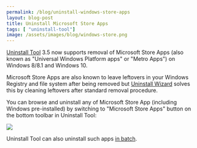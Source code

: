 ```yaml
---
permalink: /blog/uninstall-windows-store-apps
layout: blog-post
title: Uninstall Microsoft Store Apps
tags: [ "uninstall-tool"]
image: /assets/images/blog/windows-store.png
---
```


[Uninstall Tool](/uninstall-tool) 3.5 now supports removal of Microsoft Store Apps (also known as "Universal Windows Platform apps" or "Metro Apps") on Windows 8/8.1 and Windows 10.

Microsoft Store Apps are also known to leave leftovers in your Windows Registry and file system after being removed but [Uninstall Wizard](/uninstall-tool/uninstall-wizard) solves this by cleaning leftovers after standard removal procedure.

<!--more-->

You can browse and uninstall any of Microsoft Store App (including Windows pre-installed) by switching to "Microsoft Store Apps" button on the bottom toolbar in Uninstall Tool:

<p class="text-center">
	<img src="{% include img_translate path="/assets/images/blog/screen_store_apps.png" %}" class="product-screenshot">
</p>

Uninstall Tool can also uninstall such apps [in batch](/uninstall-tool/batch-uninstaller-batch-programs-removal).
